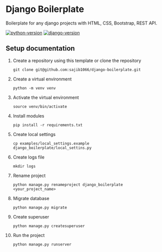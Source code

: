 # Django Boilerplate
Boilerplate for any django projects with HTML, CSS, Bootstrap, REST API.

[![python-version](https://img.shields.io/badge/Python-3.11.6-blue)](https://www.python.org/)
[![django-version](https://img.shields.io/badge/Django-4.2.7-green)](https://www.djangoproject.com/)


## Setup documentation

1. Create a repository using this template or clone the repository
   ```
   git clone git@github.com:sajib1066/django-boilerplate.git
   ```
2. Create a virtual environment
   ```
   python -m venv venv
   ```
3. Activate the virtual environment
   ```
   source venv/bin/activate
   ```
4. Install modules
   ```
   pip install -r requirements.txt
   ```
5. Create local settings
   ```
   cp examples/local_settings.example django_boilerplate/local_settins.py
   ```
6. Create logs file
   ```
   mkdir logs
   ```
7. Rename project
   ```
   python manage.py renameproject django_boilerplate <your_project_name>
   ```
8. Migrate database
   ```
   python manage.py migrate
   ```
9. Create superuser
    ```
    python manage.py createsuperuser
    ```
10. Run the project
    ```
    python manage.py runserver
    ```
